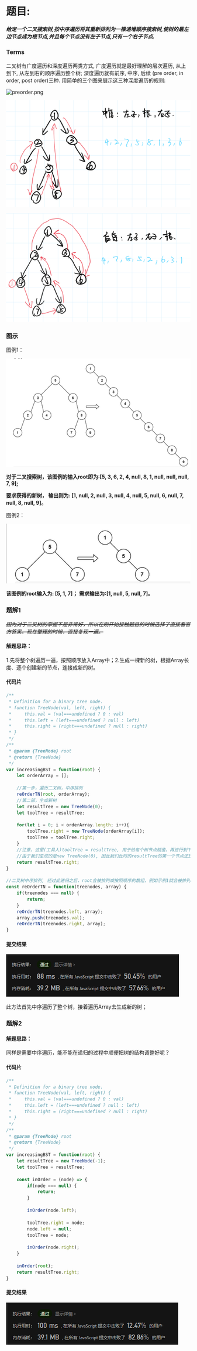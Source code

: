 # 题目:
##### 给定一个二叉搜索树,按中序遍历将其重新排列为一棵递增顺序搜索树,使树的最左边节点成为根节点,并且每个节点没有左子节点,只有一个右子节点.

### Terms
二叉树有广度遍历和深度遍历两类方式, 广度遍历就是最好理解的层次遍历, 从上到下, 从左到右的顺序遍历整个树; 深度遍历就有前序, 中序, 后续 (pre order, in order, post order)三种.
用简单的三个图来展示这三种深度遍历的规则:

![preorder.png](https://github.com/wcai49/ApexOrNot/blob/oldCai/2021-04-25/preOrder.png)

![inorder.png](https://github.com/wcai49/ApexOrNot/blob/oldCai/2021-04-25/inOrder.png)

![postorder.png](https://github.com/wcai49/ApexOrNot/blob/oldCai/2021-04-25/postOrder.png)
### 图示
图例1：

![递增顺序搜索树示例1.png](https://github.com/wcai49/ApexOrNot/blob/oldCai/2021-04-25/figure1.png)

**对于二叉搜索树，该图例的输入root即为:[5, 3, 6, 2, 4, null, 8, 1, null, null, null, 7, 9];**

**要求获得的新树， 输出则为: [1, null, 2, null, 3, null, 4, null, 5, null, 6, null, 7, null, 8, null, 9]。**

图例2：

![递增顺序搜索树示例2.png](https://github.com/wcai49/ApexOrNot/blob/oldCai/2021-04-25/figure2.png)

**该图例的root输入为: [5, 1, 7]；**
**需求输出为:[1, null, 5, null, 7]。**



### 题解1
*~~因为对于二叉树的掌握不是非常好，所以在刚开始接触题目的时候选择了直接看官方答案。现在整理的时候，直接复现一遍。~~*

#### 解题思路： 
1.先将整个树遍历一遍，按照顺序放入Array中；2.生成一棵新的树，根据Array长度、逐个创建新的节点，连接成新的树。
#### 代码片

```javascript
/**
 * Definition for a binary tree node.
 * function TreeNode(val, left, right) {
 *     this.val = (val===undefined ? 0 : val)
 *     this.left = (left===undefined ? null : left)
 *     this.right = (right===undefined ? null : right)
 * }
 */
/**
 * @param {TreeNode} root
 * @return {TreeNode}
 */
var increasingBST = function(root) {
    let orderArray = [];
    
    //第一步，遍历二叉树，中序排列
    reOrderTN(root, orderArray);
    //第二部，生成新树
    let resultTree = new TreeNode(0);
    let toolTree = resultTree;
    
    for(let i = 0; i < orderArray.length; i++){
        toolTree.right = new TreeNode(orderArray[i]);
        toolTree = toolTree.right;
    }
    //注意，这里(工具人)toolTree = resultTree, 用于给每个树节点赋值，再进行到下一个节点。结束之后，resultTree会保留toolTree生成的指针链路关系，
    //由于我们生成的是new TreeNode(0), 因此我们此时的resultTree的第一个节点还是0，所以return的时候要切掉。
    return resultTree.right;
}

//二叉树中序排列, 经过此递归之后，root会被排列成按照顺序的数组，例如示例1就会被排列成为[1,2,3,4,5,6,7,8,9]
const reOrderTN = function(treenodes, array) {
    if(treenodes === null) {
        return;
    }
    reOrderTN(treenodes.left, array);
    array.push(treenodes.val);
    reOrderTN(treenodes.right, array);
}
```

#### 提交结果
![递增顺序搜索树——题解1结果.png](https://github.com/wcai49/ApexOrNot/blob/oldCai/2021-04-25/result1.PNG)

此方法首先中序遍历了整个树，接着遍历Array去生成新的树；

### 题解2
#### 解题思路： 
同样是需要中序遍历，能不能在递归的过程中顺便把树的结构调整好呢？
#### 代码片

```js
/**
 * Definition for a binary tree node.
 * function TreeNode(val, left, right) {
 *     this.val = (val===undefined ? 0 : val)
 *     this.left = (left===undefined ? null : left)
 *     this.right = (right===undefined ? null : right)
 * }
 */
/**
 * @param {TreeNode} root
 * @return {TreeNode}
 */
var increasingBST = function(root) {
    let resultTree = new TreeNode(-1);
    let toolTree = resultTree;
    
    const inOrder = (node) => {
        if(node === null) {
            return;
        }
        
        inOrder(node.left);
        
        toolTree.right = node;
        node.left = null;
        toolTree = node;
        
        inOrder(node.right);    
    }
    
    inOrder(root);
    return resultTree.right;
}
```
#### 提交结果
![result2.png](https://github.com/wcai49/ApexOrNot/blob/oldCai/2021-04-25/result2.PNG)
